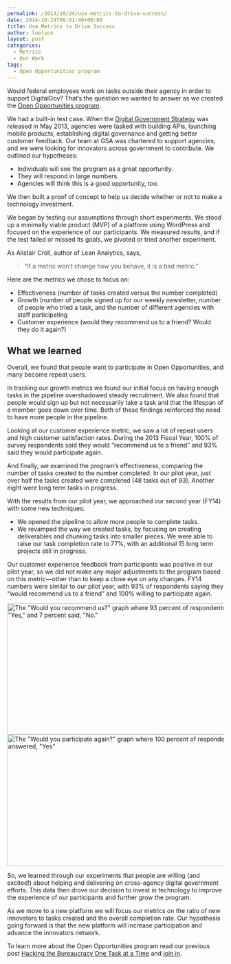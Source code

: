 ```yaml
---
permalink: /2014/10/24/use-metrics-to-drive-success/
date: 2014-10-24T09:01:48+00:00
title: Use Metrics to Drive Success
author: lnelson
layout: post
categories:
  - Metrics
  - Our Work
tags:
  - Open Opportunities program
---
```


Would federal employees work on tasks outside their agency in order to support DigitalGov? That’s the question we wanted to answer as we created the [Open Opportunities program](https://www.digitalgov.gov/join-digitalgov/open-opportunities-in-digitalgov/).

We had a built-in test case. When the [Digital Government Strategy](http://www.whitehouse.gov/sites/default/files/omb/egov/digital-government/digital-government.html) was released in May 2013, agencies were tasked with building APIs, launching mobile products, establishing digital governance and getting better customer feedback. Our team at GSA was chartered to support agencies, and we were looking for innovators across government to contribute. We outlined our hypotheses:

  * Individuals will see the program as a great opportunity.
  * They will respond in large numbers.
  * Agencies will think this is a good opportunity, too.

We then built a proof of concept to help us decide whether or not to make a technology investment.

We began by testing our assumptions through short experiments. We stood up a minimally viable product (MVP) of a platform using WordPress and focused on the experience of our participants. We measured results, and if the test failed or missed its goals, we pivoted or tried another experiment.

As Alistair Croll, author of Lean Analytics, says,

> “If a metric won’t change how you behave, it is a bad metric.”

Here are the metrics we chose to focus on:

  * Effectiveness (number of tasks created versus the number completed)
  * Growth (number of people signed up for our weekly newsletter, number of people who tried a task, and the number of different agencies with staff participating
  * Customer experience (would they recommend us to a friend? Would they do it again?)

## What we learned

Overall, we found that people want to participate in Open Opportunities, and many become repeat users.

In tracking our growth metrics we found our initial focus on having enough tasks in the pipeline overshadowed steady recruitment. We also found that people would sign up but not necessarily take a task and that the lifespan of a member goes down over time. Both of these findings reinforced the need to have more people in the pipeline.

Looking at our customer experience metric, we saw a lot of repeat users and high customer satisfaction rates. During the 2013 Fiscal Year, 100% of survey respondents said they would “recommend us to a friend” and 93% said they would participate again.

And finally, we examined the program’s effectiveness, comparing the number of tasks created to the number completed. In our pilot year, just over half the tasks created were completed (48 tasks out of 93). Another eight were long term tasks in progress.

With the results from our pilot year, we approached our second year (FY14) with some new techniques:

  * We opened the pipeline to allow more people to complete tasks.
  * We revamped the way we created tasks, by focusing on creating deliverables and chunking tasks into smaller pieces. We were able to raise our task completion rate to 77%, with an additional 15 long term projects still in progress.

Our customer experience feedback from participants was positive in our pilot year, so we did not make any major adjustments to the program based on this metric—other than to keep a close eye on any changes. FY14 numbers were similar to our pilot year, with 93% of respondents saying they “would recommend us to a friend” and 100% willing to participate again.

<img class="aligncenter size-full wp-image-215212" src="https://s3.amazonaws.com/sitesusa/wp-content/uploads/sites/212/2014/10/600-x-305-would-you-recommend-to-friends.jpg" alt="The &quot;Would you recommend us?&quot; graph where 93 percent of respondents answered, &quot;Yes,&quot; and 7 percent said, &quot;No.&quot;" width="600" height="305" />

<img class="aligncenter size-full wp-image-215211" src="https://s3.amazonaws.com/sitesusa/wp-content/uploads/sites/212/2014/10/600-x-305-would-you-participate-again.jpg" alt="The &quot;Would you participate again?&quot; graph where 100 percent of respondents answered, &quot;Yes&quot;" width="600" height="305" />

So, we learned through our experiments that people are willing (and excited!) about helping and delivering on cross-agency digital government efforts. This data then drove our decision to invest in technology to improve the experience of our participants and further grow the program.

As we move to a new platform we will focus our metrics on the ratio of new innovators to tasks created and the overall completion rate. Our hypothesis going forward is that the new platform will increase participation and advance the innovators network.

To learn more about the Open Opportunities program read our previous post [Hacking the Bureaucracy One Task at a Time](https://www.digitalgov.gov/2014/06/23/hacking-the-bureaucracy-one-task-at-a-time/) and [join in](https://public.govdelivery.com/accounts/USHOWTO/subscriber/new?topic_id=USHOWTO_60).